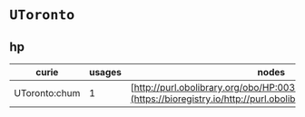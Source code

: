 # `UToronto`

## hp

| curie         |   usages | nodes                                                                                                         |
|---------------|----------|---------------------------------------------------------------------------------------------------------------|
| UToronto:chum |        1 | [http://purl.obolibrary.org/obo/HP:0030707](https://bioregistry.io/http://purl.obolibrary.org/obo/HP:0030707) |
